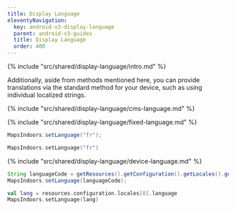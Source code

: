 ```yaml
---
title: Display Language
eleventyNavigation:
  key: android-v3-display-language
  parent: android-v3-guides
  title: Display Language
  order: 400
---
```


<!-- Introduction -->
{% include "src/shared/display-language/intro.md" %}

Additionally, aside from methods mentioned here, you can provide translations via the standard method for your device, such as using individual localized strings.

<!-- CMS Language-->
{% include "src/shared/display-language/cms-language.md" %}

<!-- Fixed Language -->
{% include "src/shared/display-language/fixed-language.md" %}

<mi-tabs>
<mi-tab label="Java" tab-for="java"></mi-tab>
<mi-tab label="Kotlin" tab-for="kotlin"></mi-tab>
<mi-tab-panel id="java">

```java
MapsIndoors.setLanguage("fr");
```

</mi-tab-panel>
<mi-tab-panel id="kotlin">

```kotlin
MapsIndoors.setLanguage("fr")
```

</mi-tab-panel>
</mi-tabs>

<!-- Device Language -->
{% include "src/shared/display-language/device-language.md" %}

<mi-tabs>
<mi-tab label="Java" tab-for="java"></mi-tab>
<mi-tab label="Kotlin" tab-for="kotlin"></mi-tab>
<mi-tab-panel id="java">

```java
String languageCode = getResources().getConfiguration().getLocales().get(0).getLanguage();
MapsIndoors.setLanguage(languageCode);
```

</mi-tab-panel>
<mi-tab-panel id="kotlin">

```kotlin
val lang = resources.configuration.locales[0].language
MapsIndoors.setLanguage(lang)
```

</mi-tab-panel>
</mi-tabs>
